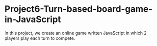 # Project6-Turn-based-board-game-in-JavaScript
In this project, we create an online game written JavaScript in which 2 players play each turn to compete. 
